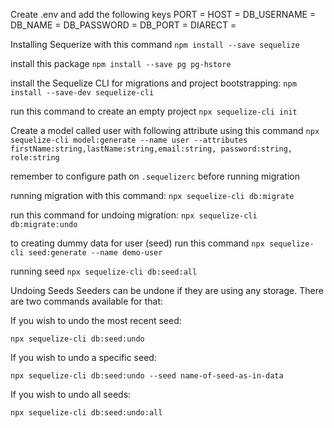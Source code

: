 Create .env and add the following keys
PORT = 
HOST = 
DB_USERNAME = 
DB_NAME = 
DB_PASSWORD = 
DB_PORT = 
DIARECT = 

Installing Sequerize with this command `npm install --save sequelize`

install this package `npm install --save pg pg-hstore`

install the Sequelize CLI for migrations and project bootstrapping: 
`npm install --save-dev sequelize-cli`

run this command to create an empty project `npx sequelize-cli init`

Create a model called user with following attribute using this command 
`npx sequelize-cli model:generate --name user --attributes firstName:string,lastName:string,email:string, password:string, role:string`

remember to configure path on `.sequelizerc` before running migration

running migration with this command: `npx sequelize-cli db:migrate`

run this command for undoing migration: `npx sequelize-cli db:migrate:undo`

to creating dummy data for user (seed) run this command
`npx sequelize-cli seed:generate --name demo-user`

running seed  `npx sequelize-cli db:seed:all`

Undoing Seeds
Seeders can be undone if they are using any storage. There are two commands available for that:

If you wish to undo the most recent seed:

`npx sequelize-cli db:seed:undo`

If you wish to undo a specific seed:

`npx sequelize-cli db:seed:undo --seed name-of-seed-as-in-data`

If you wish to undo all seeds:

`npx sequelize-cli db:seed:undo:all`
